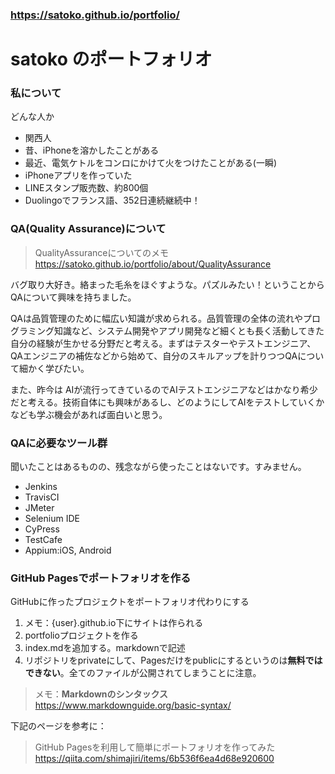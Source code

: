 ### <https://satoko.github.io/portfolio/>

# satoko のポートフォリオ

### 私について

どんな人か
* 関西人
* 昔、iPhoneを溶かしたことがある
* 最近、電気ケトルをコンロにかけて火をつけたことがある(一瞬)
* iPhoneアプリを作っていた
* LINEスタンプ販売数、約800個
* Duolingoでフランス語、352日連続継続中！

### QA(Quality Assurance)について

> QualityAssuranceについてのメモ  
> <https://satoko.github.io/portfolio/about/QualityAssurance>

バグ取り大好き。絡まった毛糸をほぐすような。パズルみたい！ということからQAについて興味を持ちました。

QAは品質管理のために幅広い知識が求められる。品質管理の全体の流れやプログラミング知識など、システム開発やアプリ開発など細くとも長く活動してきた自分の経験が生かせる分野だと考える。まずはテスターやテストエンジニア、QAエンジニアの補佐などから始めて、自分のスキルアップを計りつつQAについて細かく学びたい。
 
また、昨今は AIが流行ってきているのでAIテストエンジニアなどはかなり希少だと考える。技術自体にも興味があるし、どのようにしてAIをテストしていくかなども学ぶ機会があれば面白いと思う。

### QAに必要なツール群

聞いたことはあるものの、残念ながら使ったことはないです。すみません。

* Jenkins
* TravisCI
* JMeter
* Selenium IDE
* CyPress
* TestCafe
* Appium:iOS, Android
 
### GitHub Pagesでポートフォリオを作る
GitHubに作ったプロジェクトをポートフォリオ代わりにする

1. メモ：{user}.github.io下にサイトは作られる
1. portfolioプロジェクトを作る
1. index.mdを追加する。markdownで記述
1. リポジトリをprivateにして、Pagesだけをpublicにするというのは**無料ではできない**。全てのファイルが公開されてしまうことに注意。

> メモ：**Markdownのシンタックス**  
> <https://www.markdownguide.org/basic-syntax/> 

下記のページを参考に：

> GitHub Pagesを利用して簡単にポートフォリオを作ってみた  
> <https://qiita.com/shimajiri/items/6b536f6ea4d68e920600>

